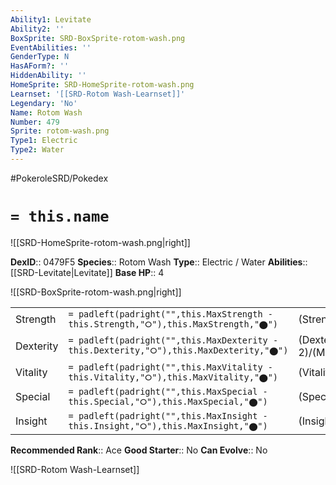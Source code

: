 ```yaml
---
Ability1: Levitate
Ability2: ''
BoxSprite: SRD-BoxSprite-rotom-wash.png
EventAbilities: ''
GenderType: N
HasAForm?: ''
HiddenAbility: ''
HomeSprite: SRD-HomeSprite-rotom-wash.png
Learnset: '[[SRD-Rotom Wash-Learnset]]'
Legendary: 'No'
Name: Rotom Wash
Number: 479
Sprite: rotom-wash.png
Type1: Electric
Type2: Water
---
```


#PokeroleSRD/Pokedex

# `= this.name`

![[SRD-HomeSprite-rotom-wash.png|right]]

**DexID**:: 0479F5
**Species**:: Rotom Wash
**Type**:: Electric / Water
**Abilities**:: [[SRD-Levitate|Levitate]]
**Base HP**:: 4

![[SRD-BoxSprite-rotom-wash.png|right]]

|           |                                                                                        |                                          |
| --------- | -------------------------------------------------------------------------------------- | ---------------------------------------- |
| Strength  | `= padleft(padright("",this.MaxStrength - this.Strength,"⭘"),this.MaxStrength,"⬤")`    | (Strength::2)/(MaxStrength::4)   |
| Dexterity | `= padleft(padright("",this.MaxDexterity - this.Dexterity,"⭘"),this.MaxDexterity,"⬤")` | (Dexterity:: 2)/(MaxDexterity::5) |
| Vitality  | `= padleft(padright("",this.MaxVitality - this.Vitality,"⭘"),this.MaxVitality,"⬤")`    | (Vitality::3)/(MaxVitality::6)   |
| Special   | `= padleft(padright("",this.MaxSpecial - this.Special,"⭘"),this.MaxSpecial,"⬤")`       | (Special::3)/(MaxSpecial::6)     |
| Insight   | `= padleft(padright("",this.MaxInsight - this.Insight,"⭘"),this.MaxInsight,"⬤")`       | (Insight::3)/(MaxInsight::6)     |

**Recommended Rank**:: Ace
**Good Starter**:: No
**Can Evolve**:: No

![[SRD-Rotom Wash-Learnset]]